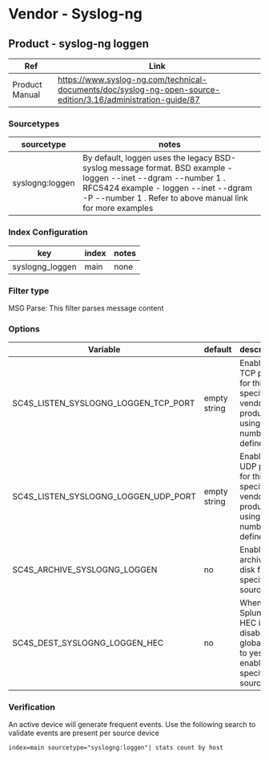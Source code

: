 # Vendor - Syslog-ng

## Product -  syslog-ng loggen

| Ref            | Link                                                                                                    |
|----------------|---------------------------------------------------------------------------------------------------------|
| Product Manual | https://www.syslog-ng.com/technical-documents/doc/syslog-ng-open-source-edition/3.16/administration-guide/87   |


### Sourcetypes

| sourcetype     | notes                                                                                                   |
|----------------|---------------------------------------------------------------------------------------------------------|
| syslogng:loggen | By default, loggen uses the legacy BSD-syslog message format. BSD example - loggen --inet --dgram --number 1 <ip> <port>.  RFC5424 example -  loggen --inet --dgram -P --number 1 <ip> <port>. Refer to above manual link for more examples                                                                                                 |


### Index Configuration

| key            | index          | notes          |
|----------------|----------------|----------------|
| syslogng_loggen | main          | none          |

### Filter type

MSG Parse: This filter parses message content

### Options

| Variable       | default        | description    |
|----------------|----------------|----------------|
| SC4S_LISTEN_SYSLOGNG_LOGGEN_TCP_PORT      | empty string      | Enable a TCP port for this specific vendor product using the number defined |
| SC4S_LISTEN_SYSLOGNG_LOGGEN_UDP_PORT      | empty string      | Enable a UDP port for this specific vendor product using the number defined |
| SC4S_ARCHIVE_SYSLOGNG_LOGGEN | no | Enable archive to disk for this specific source |
| SC4S_DEST_SYSLOGNG_LOGGEN_HEC | no | When Splunk HEC is disabled globally set to yes to enable this specific source | 

### Verification

An active device will generate frequent events. Use the following search to validate events are present per source device

```
index=main sourcetype="syslogng:loggen"| stats count by host
```
